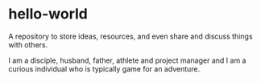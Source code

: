 # hello-world
A repository to store ideas, resources, and even share and discuss things with others.

I am a disciple, husband, father, athlete and project manager and I am a curious individual who is typically game for an adventure.
